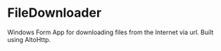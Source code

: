 # FileDownloader
Windows Form App for downloading files from the Internet via url. Built using AltoHttp.
